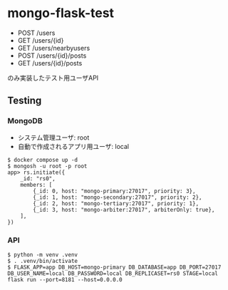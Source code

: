 # mongo-flask-test

* POST /users
* GET /users/{id}
* GET /users/nearbyusers
* POST /users/{id}/posts
* GET /users/{id}/posts

のみ実装したテスト用ユーザAPI
## Testing


### MongoDB

* システム管理ユーザ: root
* 自動で作成されるアプリ用ユーザ: local

```
$ docker compose up -d
$ mongosh -u root -p root
app> rs.initiate({
    _id: "rs0",
    members: [
        {_id: 0, host: "mongo-primary:27017", priority: 3},
        {_id: 1, host: "mongo-secondary:27017", priority: 2},
        {_id: 2, host: "mongo-tertiary:27017", priority: 1},
        {_id: 3, host: "mongo-arbiter:27017", arbiterOnly: true},
    ],
})
```

### API

```
$ python -m venv .venv
$ . .venv/bin/activate
$ FLASK_APP=app DB_HOST=mongo-primary DB_DATABASE=app DB_PORT=27017 DB_USER_NAME=local DB_PASSWORD=local DB_REPLICASET=rs0 STAGE=local flask run --port=8181 --host=0.0.0.0
```